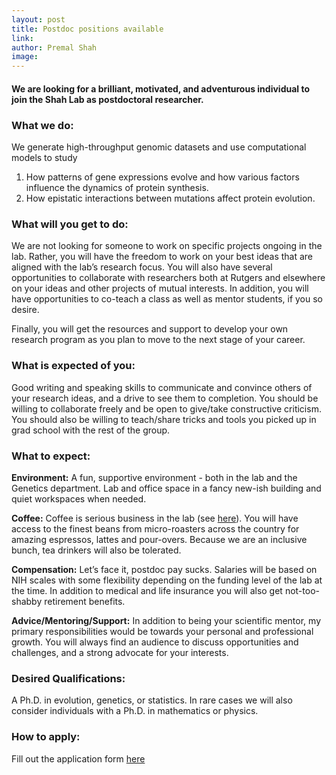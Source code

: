 ```yaml
---
layout: post
title: Postdoc positions available
link: 
author: Premal Shah
image: 
---
```


#### We are looking for a brilliant, motivated, and adventurous individual to join the Shah Lab as postdoctoral researcher.

### What we do:
We generate high-throughput genomic datasets and use computational models to study

1. How patterns of gene expressions evolve and how various factors influence the dynamics of protein synthesis.
2. How epistatic interactions between mutations affect protein evolution.

### What will you get to do:
We are not looking for someone to work on specific projects ongoing in the lab. Rather,
you will have the freedom to work on your best ideas that are aligned with the lab’s research focus. You will also have several opportunities to collaborate with researchers both at Rutgers and elsewhere on your ideas and other projects of mutual interests. In addition, you will have opportunities to co-teach a class as well as mentor students, if you so desire.

Finally, you will get the resources and support to develop your own research program as you plan to move to the next stage of your career.

### What is expected of you:
Good writing and speaking skills to communicate and convince others of your research ideas, and a drive to see them to completion. You should be willing to collaborate freely and be open to give/take constructive criticism. You should also be willing to teach/share tricks and tools you picked up in grad school with the rest of the group. 

### What to expect:
**Environment:**
A fun, supportive environment - both in the lab and the Genetics department. Lab and office space in a fancy new-ish building and quiet workspaces when needed.

**Coffee:**
Coffee is serious business in the lab (see [here](/news/coffee-machine/)). You will have access to the finest beans from micro-roasters across the country for amazing espressos, lattes and pour-overs. Because we are an inclusive bunch, tea drinkers will also be tolerated.

**Compensation:**
Let’s face it, postdoc pay sucks. Salaries will be based on NIH scales with some flexibility depending on the funding level of the lab at the time. In addition to medical and life insurance you will also get not-too-shabby retirement benefits.

**Advice/Mentoring/Support:**
In addition to being your scientific mentor, my primary responsibilities would be towards your personal and professional growth. You will always find an audience to discuss opportunities and challenges, and a strong advocate for your interests.

### Desired Qualifications:
A Ph.D. in evolution, genetics, or statistics. In rare cases we will also consider individuals with a Ph.D.  in mathematics or physics.

### How to apply:
Fill out the application form [here](https://goo.gl/sNO5pq)